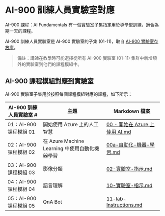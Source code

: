 ﻿# AI-900 訓練人員實驗室對應

AI-900 課程：AI Fundamentals 有一個實驗室子集指定用於導學型訓練，適合為期一天的課程。

AI-900 訓練人員實驗室是 AI-900 實驗室的子集 (01-11)，取自 [AI-900 實驗室存放庫](https://github.com/MicrosoftLearning/AI-900TW-Microsoft-Azure-AI-Fundamentals)。

> 備註：講師在教學時可能選擇從所有 AI-900 實驗室 (01-11) 集群中新增額外的實驗室到他們的課程模組中。

## AI-900 課程模組對應到實驗室

AI-900 實驗室子集用於按照每個課程模組對應的課程，如下所示： 

| AI-900 訓練人員實驗室 # | 主題 | Markdown 檔案 |
| --- | --- | --- |
| 01：AI-900 課程模組 01 | 開始使用 Azure 上的人工智慧 | [00 - 開始在 Azure 上使用 AI.md](https://github.com/MicrosoftLearning/AI-900TW-Microsoft-Azure-AI-Fundamentals/tree/master/Instructions/00%20-%20Get%20started%20with%20AI%20on%20Azure.md) |
| 02：AI-900 課程模組 02 | 在 Azure Machine Learning 中使用自動化機器學習 | [00a-自動化-機器-學習.md](https://github.com/MicrosoftLearning/AI-900TW-Microsoft-Azure-AI-Fundamentals/tree/master/Instructions/00a-automated-machine-learning.md) |
| 03：AI-900 課程模組 03 | 影像分類  | [02-實驗室-指示.md](https://github.com/MicrosoftLearning/AI-900TW-Microsoft-Azure-AI-Fundamentals/tree/master/Instructions/02-lab-Instructions.md) |
| 04：AI-900 課程模組 04 | 語言理解 | [10-實驗室-指示.md](https://github.com/MicrosoftLearning/AI-900TW-Microsoft-Azure-AI-Fundamentals/tree/master/Instructions/10-lab-Instructions.md) |
| 05：AI-900 課程模組 05 | QnA Bot | [11-lab-Instructions.md](https://github.com/MicrosoftLearning/AI-900TW-Microsoft-Azure-AI-Fundamentals/tree/master/Instructions/11-lab-Instructions.md) |

